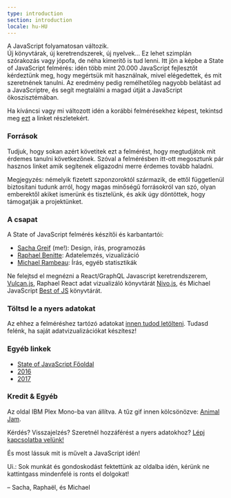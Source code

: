 ```yaml
---
type: introduction
section: introduction
locale: hu-HU
---
```

 
<span class="first-line">A <span class="first-letter">JavaScript</span> folyamatosan változik.</span>  
Új könyvtárak, új keretrendszerek, új nyelvek… Ez lehet szimplán szórakozás vagy jópofa, de néha kimerítő is tud lenni. 
Itt jön a képbe a State of JavaScript felmérés: idén több mint 20.000 JavaScript fejlesztőt kérdeztünk meg, hogy megértsük mit használnak, mivel elégedettek, és mit szeretnének tanulni. Az eredmény pedig remélhetőleg nagyobb belátást ad a JavaScriptre, és segít megtalálni a magad útját a JavaScript ökoszisztémában.

Ha kíváncsi vagy mi változott idén a korábbi felmérésekhez képest, tekintsd meg  [ezt](https://medium.freecodecamp.org/the-state-of-javascript-2018-8322bcc51bd8) a linket részletekért.

### Források

Tudjuk, hogy sokan azért követitek ezt a felmérést, hogy megtudjátok mit érdemes tanulni következőnek. Szóval a felmérésben itt-ott megosztunk pár hasznos linket amik segítenek eligazodni merre érdemes tovább haladni.

Megjegyzés: némelyik fizetett szponzoroktól származik, de ettől függetlenül biztosítani tudunk arról, hogy magas minőségű forrásokról van szó,  olyan emberektől akiket ismerünk és tisztelünk, és akik úgy döntöttek, hogy támogatják a projektünket.

### A csapat

A State of JavaScript felmérés készítői és karbantartói:

- [Sacha Greif](https://twitter.com/sachagreif) (me!): Design, írás, programozás
- [Raphael Benitte](https://twitter.com/benitteraphael): Adatelemzés, vizualizáció
- [Michael Rambeau](https://twitter.com/michaelrambeau): Írás, egyéb statisztikák

Ne felejtsd el megnézni a React/GraphQL Javascript keretrendszerem, [Vulcan.js](http://vulcanjs.org), Raphael React adat vizualizáló könyvtárát [Nivo.js](https://nivo.rocks), és Michael JavaScript [Best of JS](https://bestofjs.org) könyvtárát.

### Töltsd le a nyers adatokat

Az ehhez a felméréshez tartózó adatokat [innen tudod letölteni](https://www.kaggle.com/sachag/state-of-javascript-2018).
Tudasd felénk, ha saját adatvizualizációkat készítesz!

### Egyéb linkek

- [State of JavaScript Főoldal](https://stateofjs.com)
- [2016](https://2016.stateofjs.com/)
- [2017](https://2017.stateofjs.com/)

### Kredit & Egyéb

Az oldal IBM Plex Mono-ba van állítva. A tűz gif innen kölcsönözve: [Animal Jam](https://animal-jam-roleplay.wikia.com/wiki/File:Pixel-fire-gif-1.gif).

Kérdés? Visszajelzés? Szeretnél hozzáférést a nyers adatokhoz? [Lépj kapcsolatba velünk!](mailto:hello@stateofjs.com)

És most lássuk mit is művelt a JavaScript idén!

Ui.: Sok munkát és gondoskodást fektettünk az oldalba idén, kérünk ne kattintgass mindenfelé is ronts el dolgokat!

<span class="conclusion__byline">– Sacha, Raphaël, és Michael</span>
